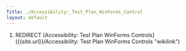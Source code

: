 ```yaml
---
Title: ./Accessibility:_Test_Plan_WinForms_Control
layout: default
---
```


1.  REDIRECT [Accessibility: Test Plan WinForms
    Controls]({{site.url}}/Accessibility: Test Plan WinForms Controls "wikilink")
